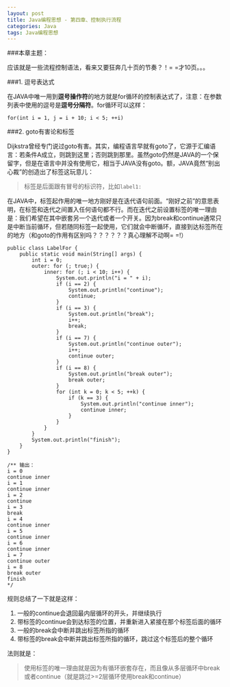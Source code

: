 ```yaml
---
layout: post
title: Java编程思想 - 第四章、控制执行流程
categories: Java
tags: Java编程思想
---
```


###本章主题：

应该就是一些流程控制语法，看来又要狂奔几十页的节奏？！= =才10页。。。

###1. 逗号表达式

在JAVA中唯一用到**逗号操作符**的地方就是for循环的控制表达式了，注意：在参数列表中使用的逗号是**逗号分隔符**。for循环可以这样：
    
    for(int i = 1, j = i + 10; i < 5; ++i)

###2. goto有害论和标签
 
Dijkstra曾经专门说过goto有害。其实，编程语言早就有goto了，它源于汇编语言：若条件A成立，则跳到这里；否则跳到那里。虽然goto仍然是JAVA的一个保留字，但是在语言中并没有使用它，相当于JAVA没有goto。额，JAVA竟然“别出心裁”的创造出了标签这玩意儿：
> 标签是后面跟有冒号的标识符，比如```label1:```
	
在JAVA中，标签起作用的唯一地方刚好是在迭代语句前面。“刚好之前”的意思表明，在标签和迭代之间置入任何语句都不行。而在迭代之前设置标签的唯一理由是：我们希望在其中嵌套另一个迭代或者一个开关。因为break和continue通常只是中断当前循环，但若随同标签一起使用，它们就会中断循环，直接到达标签所在的地方（和goto的作用有区别吗？？？？？？真心理解不动啊= =!）

```
public class LabelFor {
	public static void main(String[] args) {
		int i = 0;
		outer: for (; true;) {
			inner: for (; i < 10; i++) {
				System.out.println("i = " + i);
				if (i == 2) {
					System.out.println("continue");
					continue;
				}
				if (i == 3) {
					System.out.println("break");
					i++;
					break;
				}
				if (i == 7) {
					System.out.println("continue outer");
					i++;
					continue outer;
				}
				if (i == 8) {
					System.out.println("break outer");
					break outer;
				}
				for (int k = 0; k < 5; ++k) {
					if (k == 3) {
						System.out.println("continue inner");
						continue inner;
					}
				}
			}
		}
		System.out.println("finish");
	}
}

/** 输出：
i = 0
continue inner
i = 1
continue inner
i = 2
continue
i = 3
break
i = 4
continue inner
i = 5
continue inner
i = 6
continue inner
i = 7
continue outer
i = 8
break outer
finish
*/
```

规则总结了一下就是这样：
	
1. 一般的continue会退回最内层循环的开头，并继续执行
2. 带标签的continue会到达标签的位置，并重新进入紧接在那个标签后面的循环
3. 一般的break会中断并跳出标签所指的循环
4. 带标签的break会中断并跳出标签所指的循环，跳过这个标签后的整个循环
	
法则就是：
> 使用标签的唯一理由就是因为有循环嵌套存在，而且像从多层循环中break或者continue（就是跳过>=2层循环使用break和continue）
